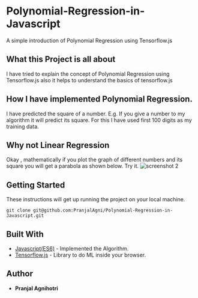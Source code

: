 # Polynomial-Regression-in-Javascript
A simple introduction of Polynomial Regression using Tensorflow.js

## What this Project is all about
I have tried to explain the concept of Polynomial Regression using Tensorflow.js also it helps to understand the basics of tensorflow.js

## How I have implemented Polynomial Regression.
I have predicted the square of a number. E.g. If you give a number to my algorithm it will predict its square. For this I have used first 100 digits as my training data.

## Why not Linear Regression 
Okay , mathematically if you plot the graph of different  numbers and its square you will get a parabola as shown below. Try it.
![screenshot 2](https://user-images.githubusercontent.com/26196076/42439553-e296585e-8380-11e8-8e28-e3350feb6db5.png)



## Getting Started
These instructions will get up running the project on your local machine.
```
git clone git@github.com:PranjalAgni/Polynomial-Regression-in-Javascript.git
```
## Built With

* [Javascript(ES6)](https://www.javascript.com/) - Implemented the Algorithm.
* [Tensorflow.js]() - Library to do ML inside your browser.



## Author
* **Pranjal Agnihotri**
